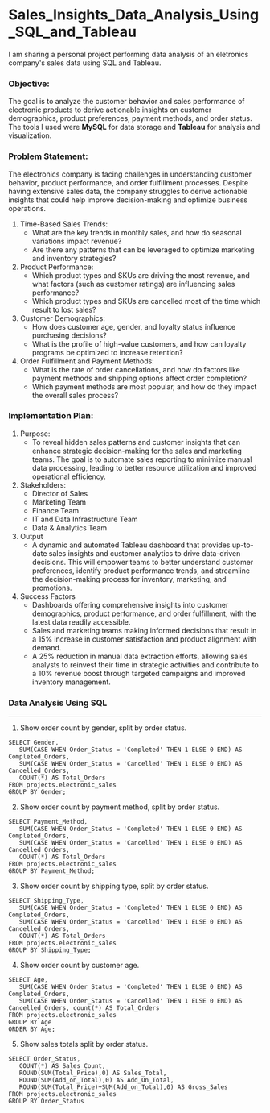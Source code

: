 # Sales_Insights_Data_Analysis_Using_SQL_and_Tableau

I am sharing a personal project performing data analysis of an eletronics company's sales data using SQL and Tableau.

### Objective:
The goal is to analyze the customer behavior and sales performance of electronic products to derive actionable insights on customer demographics, product preferences, payment methods, and order status. The tools I used were **MySQL** for data storage and **Tableau** for analysis and visualization.

### Problem Statement:
The electronics company is facing challenges in understanding customer behavior, product performance, and order fulfillment processes. Despite having extensive sales data, the company struggles to derive actionable insights that could help improve decision-making and optimize business operations.
1. Time-Based Sales Trends:
   - What are the key trends in monthly sales, and how do seasonal variations impact revenue?
   - Are there any patterns that can be leveraged to optimize marketing and inventory strategies?
2. Product Performance:
    - Which product types and SKUs are driving the most revenue, and what factors (such as customer ratings) are influencing sales performance?
    - Which product types and SKUs are cancelled most of the time which result to lost sales?
3. Customer Demographics:
    - How does customer age, gender, and loyalty status influence purchasing decisions?
    - What is the profile of high-value customers, and how can loyalty programs be optimized to increase retention?
4. Order Fulfillment and Payment Methods:
    - What is the rate of order cancellations, and how do factors like payment methods and shipping options affect order completion?
    - Which payment methods are most popular, and how do they impact the overall sales process?

### Implementation Plan:
1. Purpose:
   - To reveal hidden sales patterns and customer insights that can enhance strategic decision-making for the sales and marketing teams. The goal is to automate sales reporting to minimize manual data processing, leading to better resource utilization and improved operational efficiency.
2. Stakeholders:
   - Director of Sales
   - Marketing Team
   - Finance Team
   - IT and Data Infrastructure Team
   - Data & Analytics Team
3. Output
   - A dynamic and automated Tableau dashboard that provides up-to-date sales insights and customer analytics to drive data-driven decisions. This will empower teams to better understand customer preferences, identify product performance trends, and streamline the decision-making process for inventory, marketing, and promotions.
4. Success Factors
   - Dashboards offering comprehensive insights into customer demographics, product performance, and order fulfillment, with the latest data readily accessible.
   - Sales and marketing teams making informed decisions that result in a 15% increase in customer satisfaction and product alignment with demand.
   - A 25% reduction in manual data extraction efforts, allowing sales analysts to reinvest their time in strategic activities and contribute to a 10% revenue boost through targeted campaigns and improved inventory management.

### Data Analysis Using SQL
***
1. Show order count by gender, split by order status.
~~~
SELECT Gender,
   SUM(CASE WHEN Order_Status = 'Completed' THEN 1 ELSE 0 END) AS Completed_Orders,
   SUM(CASE WHEN Order_Status = 'Cancelled' THEN 1 ELSE 0 END) AS Cancelled_Orders,
   COUNT(*) AS Total_Orders
FROM projects.electronic_sales
GROUP BY Gender;
~~~
2. Show order count by payment method, split by order status.
~~~
SELECT Payment_Method, 
   SUM(CASE WHEN Order_Status = 'Completed' THEN 1 ELSE 0 END) AS Completed_Orders,
   SUM(CASE WHEN Order_Status = 'Cancelled' THEN 1 ELSE 0 END) AS Cancelled_Orders,
   COUNT(*) AS Total_Orders
FROM projects.electronic_sales
GROUP BY Payment_Method;
~~~
3. Show order count by shipping type, split by order status.
~~~
SELECT Shipping_Type, 
   SUM(CASE WHEN Order_Status = 'Completed' THEN 1 ELSE 0 END) AS Completed_Orders,
   SUM(CASE WHEN Order_Status = 'Cancelled' THEN 1 ELSE 0 END) AS Cancelled_Orders,
   COUNT(*) AS Total_Orders
FROM projects.electronic_sales
GROUP BY Shipping_Type;
~~~
4. Show order count by customer age.
~~~
SELECT Age,
   SUM(CASE WHEN Order_Status = 'Completed' THEN 1 ELSE 0 END) AS Completed_Orders,
   SUM(CASE WHEN Order_Status = 'Cancelled' THEN 1 ELSE 0 END) AS Cancelled_Orders, count(*) AS Total_Orders
FROM projects.electronic_sales
GROUP BY Age
ORDER BY Age;
~~~
5. Show sales totals split by order status.
~~~
SELECT Order_Status,
   COUNT(*) AS Sales_Count,
   ROUND(SUM(Total_Price),0) AS Sales_Total,
   ROUND(SUM(Add_on_Total),0) AS Add_On_Total,
   ROUND(SUM(Total_Price)+SUM(Add_on_Total),0) AS Gross_Sales
FROM projects.electronic_sales
GROUP BY Order_Status
